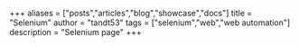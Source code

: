 +++
aliases = ["posts","articles","blog","showcase","docs"]
title = "Selenium"
author = "tandt53"
tags = ["selenium","web","web automation"]
description = "Selenium page"
+++